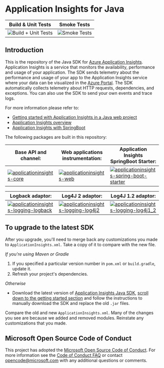 # Application Insights for Java
| Build & Unit Tests | Smoke Tests |
:-:|:-:
| ![Build + Unit Tests](https://mseng.visualstudio.com/_apis/public/build/definitions/96a62c4a-58c2-4dbb-94b6-5979ebc7f2af/5311/badge "Build & Unit Tests' Status") | ![Smoke Tests](https://mseng.visualstudio.com/_apis/public/build/definitions/96a62c4a-58c2-4dbb-94b6-5979ebc7f2af/6159/badge "Smoke Tests' Status") |

## Introduction

This is the repository of the Java SDK for [Azure Application Insights](https://azure.microsoft.com/en-us/services/application-insights/). Application Insights is a service that monitors the availability, performance and usage of your application. The SDK sends telemetry about the performance and usage of your app to the Application Insights service where your data can be visualized in the [Azure Portal](https://portal.azure.com). The SDK automatically collects telemetry about HTTP requests, dependencies, and exceptions. You can also use the SDK to send your own events and trace logs.

For more information please refer to:

* [Getting started with Application Insights in a Java web project](https://azure.microsoft.com/documentation/articles/app-insights-java-get-started/)
* [Application Insights overview](https://azure.microsoft.com/services/application-insights/)
* [Application Insights with SpringBoot](https://docs.microsoft.com/en-us/java/azure/spring-framework/configure-spring-boot-java-applicationinsights)

The following packages are built in this repository:

| Base API and channel: | Web applications instrumentation: | Application Insights SpringBoot Starter: |
|-|-|-|
[![applicationinsights-core](https://img.shields.io/maven-central/v/com.microsoft.azure/applicationinsights-core.svg)](https://search.maven.org/remote_content?g=com.microsoft.azure&a=applicationinsights-core&v=latest) | [![applicationinsights-web](https://img.shields.io/maven-central/v/com.microsoft.azure/applicationinsights-web.svg)](https://search.maven.org/remote_content?g=com.microsoft.azure&a=applicationinsights-web&v=latest) | [![applicationinsights-spring-boot-starter](https://img.shields.io/maven-central/v/com.microsoft.azure/applicationinsights-spring-boot-starter.svg)](https://search.maven.org/remote_content?g=com.microsoft.azure&a=applicationinsights-spring-boot-starter&v=latest) |

| Logback adaptor: | Log4J 2 adaptor: | Log4J 1.2 adaptor: |
|-|-|-|
| [![applicationinsights-logging-logback](https://img.shields.io/maven-central/v/com.microsoft.azure/applicationinsights-logging-logback.svg)](https://search.maven.org/remote_content?g=com.microsoft.azure&a=applicationinsights-logging-logback&v=latest) | [![applicationinsights-logging-log4j2](https://img.shields.io/maven-central/v/com.microsoft.azure/applicationinsights-logging-log4j2.svg)](https://search.maven.org/remote_content?g=com.microsoft.azure&a=applicationinsights-logging-log4j2&v=latest) | [![applicationinsights-logging-log4j1_2](https://img.shields.io/maven-central/v/com.microsoft.azure/applicationinsights-logging-log4j1_2.svg)](https://search.maven.org/remote_content?g=com.microsoft.azure&a=applicationinsights-logging-log4j1_2&v=latest) |

## To upgrade to the latest SDK

After you upgrade, you'll need to merge back any customizations you made to `ApplicationInsights.xml`. Take a copy of it to compare with the new file.

*If you're using Maven or Gradle*

1. If you specified a particular version number in `pom.xml` or `build.gradle`, update it.
2. Refresh your project's dependencies.

*Otherwise*

* Download the latest version of [Application Insights Java SDK](https://docs.microsoft.com/en-us/azure/application-insights/app-insights-java-get-started), [scroll down to the getting started section](https://docs.microsoft.com/en-us/azure/application-insights/app-insights-java-get-started) and follow the instructions to manually download the SDK and replace the old `.jar` files.

Compare the old and new `ApplicationInsights.xml`. Many of the changes you see are because we added and removed modules. Reinstate any customizations that you made.

## Microsoft Open Source Code of Conduct

This project has adopted the [Microsoft Open Source Code of Conduct](https://opensource.microsoft.com/codeofconduct/). For more information see the [Code of Conduct FAQ](https://opensource.microsoft.com/codeofconduct/faq/) or contact [opencode@microsoft.com](mailto:opencode@microsoft.com) with any additional questions or comments.
